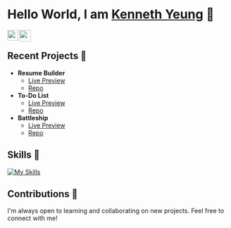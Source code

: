 # Hello World, I am [Kenneth Yeung](https://kyeung36220.github.io/homepage/) 👋
<a href="https://www.linkedin.com/in/kenneth-yeung/">
  <img align="left" width="24px" src="https://cdn.simpleicons.org/linkedin"  />
</a>
<a href="mailto:kyeung36220@gmail.com">
  <img align="left" width="26px" src="https://cdn.simpleicons.org/gmail" />
</a>  
<br />

## Recent Projects 🚀
* **Resume Builder**
  * [Live Preview](https://swift-resume.pages.dev/)
  * [Repo](https://github.com/kyeung36220/resume-creator)
* **To-Do List** 
  * [Live Preview](https://kyeung36220.github.io/todo-list/)
  * [Repo](https://github.com/kyeung36220/todo-list)
* **Battleship** 
  * [Live Preview](https://kyeung36220.github.io/battleship/)
  * [Repo](https://github.com/kyeung36220/battleship)
 
## Skills 🎯
[![My Skills](https://skillicons.dev/icons?i=html,css,js,react,py,c,npm,webpack,regex,git,github,ps,godot)](https://skillicons.dev)

## Contributions 🤝
I'm always open to learning and collaborating on new projects. Feel free to connect with me!
